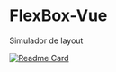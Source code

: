 # FlexBox-Vue
Simulador de layout


[![Readme Card](https://github-readme-stats.vercel.app/api/pin/?username=vitorsales05&repo=flexbox-vue)](https://github.com/anuraghazra/github-readme-stats)
